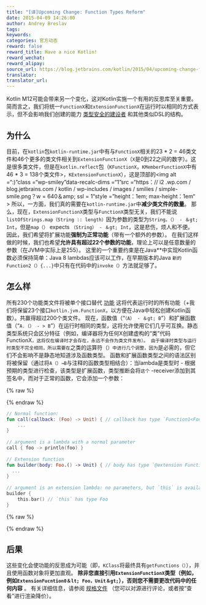 ```yaml
---
title: "[译]Upcoming Change: Function Types Reform"
date: 2015-04-09 14:26:00
author: Andrey Breslav
tags:
keywords:
categories: 官方动态
reward: false
reward_title: Have a nice Kotlin!
reward_wechat:
reward_alipay:
source_url: https://blog.jetbrains.com/kotlin/2015/04/upcoming-change-function-types-reform/
translator:
translator_url:
---
```


Kotlin M12可能会带来另一个变化，这对Kotlin实施一个有用的反思库至关重要。简而言之，我们将统一`FunctionX`和`ExtensionFunctionX`在运行时以相同的方式表示，但不会影响我们创建的能力 [类型安全的建设者](http://kotlinlang.org/docs/reference/type-safe-builders.html) 和其他类似DSL的结构。<span id =“more-2062”> </span>
## 为什么

目前，在`kotlin`包`kotlin-runtime.jar`中有与`FunctionX`相关的23 * 2 = 46类文件和46个更多的类文件相关到`ExtensionFunctionX`（`X`是0到22之间的数字）。这是很多类文件，但是在`kotlin.reflect`包（`KFunctionX`，`KMemberFunctionX`中有46 * 3 = 138个类文件>，`KExtensionFunctionX`），这是顶部的<img alt =“:)”class =“wp-smiley”data-recalc-dims =“1”src =“https：// i2 .wp.com / blog.jetbrains.com / kotlin / wp-includes / images / smilies / simple-smile.png？w = 640＆amp; ssl = 1“style =”height：1em; max-height：1em“ >
所以，一方面，我们真的需要在`kotlin-runtime.jar`中**减少类文件的数量**。
那么，现在，`ExtensionFunctionX`类型与`FunctionX`类型无关，我们不能说`listOfStrings.map（String :: length）`因为参数的类型为`String。（） - ＆gt; Int`，但是`map（）` expects `（String） - ＆gt; Int`，这是悲伤，烦人和不便。
因此，我们希望将扩展功能**强制为正常功能**（带有一个额外的参数）。
在我们这样做的时候，我们也希望**允许具有超过22个参数的功能**，理论上可以是任意数量的参数（在JVM中实际上是255）。
这里的一个重要约束是在Java**中实现Kotlin函数必须保持简单：Java 8 lambdas应该可以工作，在早期版本的Java `新的Function2（）{...}`中只有在代码中的`invoke（）`方法就足够了。
## 怎么样

所有230个功能类文件将被单个接口替代 [功能](https://github.com/JetBrains/kotlin/blob/spec-function-types/spec-docs/function-types.md#function-trait) 这将代表运行时的所有功能（+我们将保留23个接口`kotlin.jvm.FunctionX`，以方便在Java中轻松创建Kotlin函数）。共赢得超过200个类文件。
现在，函数值（“`（A） - ＆gt; B`”）和扩展函数值（“`A.（） - > B`”）在运行时相同的类型，这将允许使用它们几乎可互换。静态类型系统只会区分特征（例如，编译器将为任何X创建虚构的“类”代码FunctionX`，这将仅在编译时才会存在，永远不会作为类文件发布）。
由于编译时类型与运行时类型不完全相同，所以需要在`之类的运算符（`）中进行几个调整，因为`是必需的，但它们不会影响不是静态地知道涉及函数类型。
函数和扩展函数类型之间的语法区别将被保留（通过将`A（）→B`与注释的函数类型相结合）：当lambda是类型时 - 根据预期的类型进行检查，该类型是扩展函数，类型推断会将`这个` -receiver添加到其签名中，而对于正常的函数，它会添加一个参数：

{% raw %}
<p></p>
{% endraw %}

```kotlin
// Normal function:
fun call(callback: (Foo) -> Unit) { // callback has type `Function1<Foo, Unit>
    ...
}
 
// argument is a lambda with a normal parameter
call { foo -> println(foo) }
 
// Extension function
fun builder(body: Foo.() -> Unit) { // body has type `@extension Function1<Foo, Unit>`
  ...
}
 
// argument is an extension lambda: no parameters, but `this` is available
builder {
    this.bar() // `this` has type Foo
}
```

{% raw %}
<p></p>
{% endraw %}

## 后果

这些变化会使功能的反思成为可能（即，`KClass`将最终具有`getFunctions（）`），并且使用函数对象将更加直观。
**除非您直接引用`ExtensionFunctionX`类型（例如，例如`ExtensionFucntion0＆lt; Foo，Unit＆gt;`），否则您不需要更改代码中的任何内容** 。
有关详细信息，请参阅 [规格文件](https://github.com/JetBrains/kotlin/pull/636/files) （您可以对源进行评论，或者按“查看”进行渲染降价）。
